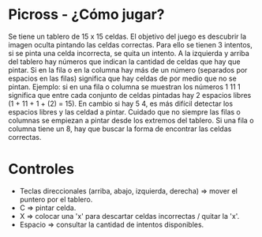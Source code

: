 # Picross - ¿Cómo jugar?
Se tiene un tablero de 15 x 15 celdas. El objetivo del juego es descubrir la imagen oculta pintando las celdas correctas.
Para ello se tienen 3 intentos, si se pinta una celda incorrecta, se quita un intento.
A la izquierda y arriba del tablero hay números que indican la cantidad de celdas que hay que pintar. Si en la fila o en
la columna hay más de un número (separados por espacios en las filas) significa que hay celdas de por medio que no se 
pintan. 
Ejemplo: si en una fila o columna se muestran los números 1 11 1 significa que entre cada conjunto de celdas 
pintadas hay 2 espacios libres (1 + 11 + 1 + (2) = 15). En cambio si hay 5 4, es más difícil detectar los espacios 
libres y las celdad a pintar.
Cuidado que no siempre las filas o columnas se empiezan a pintar desde los extremos del tablero. Si una fila o columna
tiene un 8, hay que buscar la forma de encontrar las celdas correctas.

# Controles
- Teclas direccionales (arriba, abajo, izquierda, derecha) => mover el puntero por el tablero.
- C => pintar celda.
- X => colocar una 'x' para descartar celdas incorrectas / quitar la 'x'.
- Espacio => consultar la cantidad de intentos disponibles.
